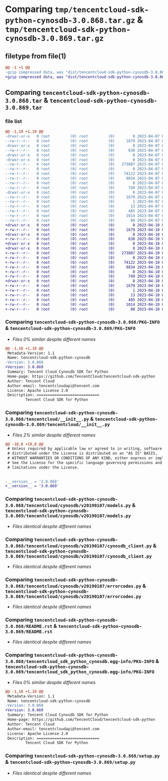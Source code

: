 # Comparing `tmp/tencentcloud-sdk-python-cynosdb-3.0.868.tar.gz` & `tmp/tencentcloud-sdk-python-cynosdb-3.0.869.tar.gz`

## filetype from file(1)

```diff
@@ -1 +1 @@
-gzip compressed data, was "dist/tencentcloud-sdk-python-cynosdb-3.0.868.tar", last modified: Fri Apr  7 00:26:10 2023, max compression
+gzip compressed data, was "dist/tencentcloud-sdk-python-cynosdb-3.0.869.tar", last modified: Mon Apr 10 02:59:56 2023, max compression
```

## Comparing `tencentcloud-sdk-python-cynosdb-3.0.868.tar` & `tencentcloud-sdk-python-cynosdb-3.0.869.tar`

### file list

```diff
@@ -1,19 +1,19 @@
-drwxr-xr-x   0 root         (0) root         (0)        0 2023-04-07 00:26:10.000000 tencentcloud-sdk-python-cynosdb-3.0.868/
--rw-r--r--   0 root         (0) root         (0)     1679 2023-04-07 00:26:10.000000 tencentcloud-sdk-python-cynosdb-3.0.868/PKG-INFO
-drwxr-xr-x   0 root         (0) root         (0)        0 2023-04-07 00:26:10.000000 tencentcloud-sdk-python-cynosdb-3.0.868/tencentcloud/
--rw-r--r--   0 root         (0) root         (0)      630 2023-04-07 00:26:10.000000 tencentcloud-sdk-python-cynosdb-3.0.868/tencentcloud/__init__.py
-drwxr-xr-x   0 root         (0) root         (0)        0 2023-04-07 00:26:10.000000 tencentcloud-sdk-python-cynosdb-3.0.868/tencentcloud/cynosdb/
-drwxr-xr-x   0 root         (0) root         (0)        0 2023-04-07 00:26:10.000000 tencentcloud-sdk-python-cynosdb-3.0.868/tencentcloud/cynosdb/v20190107/
--rw-r--r--   0 root         (0) root         (0)   273887 2023-04-07 00:26:10.000000 tencentcloud-sdk-python-cynosdb-3.0.868/tencentcloud/cynosdb/v20190107/models.py
--rw-r--r--   0 root         (0) root         (0)        0 2023-04-07 00:26:10.000000 tencentcloud-sdk-python-cynosdb-3.0.868/tencentcloud/cynosdb/v20190107/__init__.py
--rw-r--r--   0 root         (0) root         (0)    74122 2023-04-07 00:26:10.000000 tencentcloud-sdk-python-cynosdb-3.0.868/tencentcloud/cynosdb/v20190107/cynosdb_client.py
--rw-r--r--   0 root         (0) root         (0)     9834 2023-04-07 00:26:10.000000 tencentcloud-sdk-python-cynosdb-3.0.868/tencentcloud/cynosdb/v20190107/errorcodes.py
--rw-r--r--   0 root         (0) root         (0)        0 2023-04-07 00:26:10.000000 tencentcloud-sdk-python-cynosdb-3.0.868/tencentcloud/cynosdb/__init__.py
--rw-r--r--   0 root         (0) root         (0)      749 2023-04-07 00:26:10.000000 tencentcloud-sdk-python-cynosdb-3.0.868/README.rst
-drwxr-xr-x   0 root         (0) root         (0)        0 2023-04-07 00:26:10.000000 tencentcloud-sdk-python-cynosdb-3.0.868/tencentcloud_sdk_python_cynosdb.egg-info/
--rw-r--r--   0 root         (0) root         (0)     1679 2023-04-07 00:26:10.000000 tencentcloud-sdk-python-cynosdb-3.0.868/tencentcloud_sdk_python_cynosdb.egg-info/PKG-INFO
--rw-r--r--   0 root         (0) root         (0)        1 2023-04-07 00:26:10.000000 tencentcloud-sdk-python-cynosdb-3.0.868/tencentcloud_sdk_python_cynosdb.egg-info/dependency_links.txt
--rw-r--r--   0 root         (0) root         (0)       13 2023-04-07 00:26:10.000000 tencentcloud-sdk-python-cynosdb-3.0.868/tencentcloud_sdk_python_cynosdb.egg-info/top_level.txt
--rw-r--r--   0 root         (0) root         (0)      485 2023-04-07 00:26:10.000000 tencentcloud-sdk-python-cynosdb-3.0.868/tencentcloud_sdk_python_cynosdb.egg-info/SOURCES.txt
--rw-r--r--   0 root         (0) root         (0)     1014 2023-04-07 00:26:10.000000 tencentcloud-sdk-python-cynosdb-3.0.868/setup.py
--rw-r--r--   0 root         (0) root         (0)       88 2023-04-07 00:26:10.000000 tencentcloud-sdk-python-cynosdb-3.0.868/setup.cfg
+drwxr-xr-x   0 root         (0) root         (0)        0 2023-04-10 02:59:56.000000 tencentcloud-sdk-python-cynosdb-3.0.869/
+-rw-r--r--   0 root         (0) root         (0)     1679 2023-04-10 02:59:56.000000 tencentcloud-sdk-python-cynosdb-3.0.869/PKG-INFO
+drwxr-xr-x   0 root         (0) root         (0)        0 2023-04-10 02:59:56.000000 tencentcloud-sdk-python-cynosdb-3.0.869/tencentcloud/
+-rw-r--r--   0 root         (0) root         (0)      630 2023-04-10 02:59:56.000000 tencentcloud-sdk-python-cynosdb-3.0.869/tencentcloud/__init__.py
+drwxr-xr-x   0 root         (0) root         (0)        0 2023-04-10 02:59:56.000000 tencentcloud-sdk-python-cynosdb-3.0.869/tencentcloud/cynosdb/
+drwxr-xr-x   0 root         (0) root         (0)        0 2023-04-10 02:59:56.000000 tencentcloud-sdk-python-cynosdb-3.0.869/tencentcloud/cynosdb/v20190107/
+-rw-r--r--   0 root         (0) root         (0)   273887 2023-04-10 02:59:56.000000 tencentcloud-sdk-python-cynosdb-3.0.869/tencentcloud/cynosdb/v20190107/models.py
+-rw-r--r--   0 root         (0) root         (0)        0 2023-04-10 02:59:56.000000 tencentcloud-sdk-python-cynosdb-3.0.869/tencentcloud/cynosdb/v20190107/__init__.py
+-rw-r--r--   0 root         (0) root         (0)    74122 2023-04-10 02:59:56.000000 tencentcloud-sdk-python-cynosdb-3.0.869/tencentcloud/cynosdb/v20190107/cynosdb_client.py
+-rw-r--r--   0 root         (0) root         (0)     9834 2023-04-10 02:59:56.000000 tencentcloud-sdk-python-cynosdb-3.0.869/tencentcloud/cynosdb/v20190107/errorcodes.py
+-rw-r--r--   0 root         (0) root         (0)        0 2023-04-10 02:59:56.000000 tencentcloud-sdk-python-cynosdb-3.0.869/tencentcloud/cynosdb/__init__.py
+-rw-r--r--   0 root         (0) root         (0)      749 2023-04-10 02:59:56.000000 tencentcloud-sdk-python-cynosdb-3.0.869/README.rst
+drwxr-xr-x   0 root         (0) root         (0)        0 2023-04-10 02:59:56.000000 tencentcloud-sdk-python-cynosdb-3.0.869/tencentcloud_sdk_python_cynosdb.egg-info/
+-rw-r--r--   0 root         (0) root         (0)     1679 2023-04-10 02:59:56.000000 tencentcloud-sdk-python-cynosdb-3.0.869/tencentcloud_sdk_python_cynosdb.egg-info/PKG-INFO
+-rw-r--r--   0 root         (0) root         (0)        1 2023-04-10 02:59:56.000000 tencentcloud-sdk-python-cynosdb-3.0.869/tencentcloud_sdk_python_cynosdb.egg-info/dependency_links.txt
+-rw-r--r--   0 root         (0) root         (0)       13 2023-04-10 02:59:56.000000 tencentcloud-sdk-python-cynosdb-3.0.869/tencentcloud_sdk_python_cynosdb.egg-info/top_level.txt
+-rw-r--r--   0 root         (0) root         (0)      485 2023-04-10 02:59:56.000000 tencentcloud-sdk-python-cynosdb-3.0.869/tencentcloud_sdk_python_cynosdb.egg-info/SOURCES.txt
+-rw-r--r--   0 root         (0) root         (0)     1014 2023-04-10 02:59:56.000000 tencentcloud-sdk-python-cynosdb-3.0.869/setup.py
+-rw-r--r--   0 root         (0) root         (0)       88 2023-04-10 02:59:56.000000 tencentcloud-sdk-python-cynosdb-3.0.869/setup.cfg
```

### Comparing `tencentcloud-sdk-python-cynosdb-3.0.868/PKG-INFO` & `tencentcloud-sdk-python-cynosdb-3.0.869/PKG-INFO`

 * *Files 0% similar despite different names*

```diff
@@ -1,10 +1,10 @@
 Metadata-Version: 1.1
 Name: tencentcloud-sdk-python-cynosdb
-Version: 3.0.868
+Version: 3.0.869
 Summary: Tencent Cloud Cynosdb SDK for Python
 Home-page: https://github.com/TencentCloud/tencentcloud-sdk-python
 Author: Tencent Cloud
 Author-email: tencentcloudapi@tencent.com
 License: Apache License 2.0
 Description: ============================
         Tencent Cloud SDK for Python
```

### Comparing `tencentcloud-sdk-python-cynosdb-3.0.868/tencentcloud/__init__.py` & `tencentcloud-sdk-python-cynosdb-3.0.869/tencentcloud/__init__.py`

 * *Files 2% similar despite different names*

```diff
@@ -10,8 +10,8 @@
 # Unless required by applicable law or agreed to in writing, software
 # distributed under the License is distributed on an "AS IS" BASIS,
 # WITHOUT WARRANTIES OR CONDITIONS OF ANY KIND, either express or implied.
 # See the License for the specific language governing permissions and
 # limitations under the License.
 
 
-__version__ = '3.0.868'
+__version__ = '3.0.869'
```

### Comparing `tencentcloud-sdk-python-cynosdb-3.0.868/tencentcloud/cynosdb/v20190107/models.py` & `tencentcloud-sdk-python-cynosdb-3.0.869/tencentcloud/cynosdb/v20190107/models.py`

 * *Files identical despite different names*

### Comparing `tencentcloud-sdk-python-cynosdb-3.0.868/tencentcloud/cynosdb/v20190107/cynosdb_client.py` & `tencentcloud-sdk-python-cynosdb-3.0.869/tencentcloud/cynosdb/v20190107/cynosdb_client.py`

 * *Files identical despite different names*

### Comparing `tencentcloud-sdk-python-cynosdb-3.0.868/tencentcloud/cynosdb/v20190107/errorcodes.py` & `tencentcloud-sdk-python-cynosdb-3.0.869/tencentcloud/cynosdb/v20190107/errorcodes.py`

 * *Files identical despite different names*

### Comparing `tencentcloud-sdk-python-cynosdb-3.0.868/README.rst` & `tencentcloud-sdk-python-cynosdb-3.0.869/README.rst`

 * *Files identical despite different names*

### Comparing `tencentcloud-sdk-python-cynosdb-3.0.868/tencentcloud_sdk_python_cynosdb.egg-info/PKG-INFO` & `tencentcloud-sdk-python-cynosdb-3.0.869/tencentcloud_sdk_python_cynosdb.egg-info/PKG-INFO`

 * *Files 0% similar despite different names*

```diff
@@ -1,10 +1,10 @@
 Metadata-Version: 1.1
 Name: tencentcloud-sdk-python-cynosdb
-Version: 3.0.868
+Version: 3.0.869
 Summary: Tencent Cloud Cynosdb SDK for Python
 Home-page: https://github.com/TencentCloud/tencentcloud-sdk-python
 Author: Tencent Cloud
 Author-email: tencentcloudapi@tencent.com
 License: Apache License 2.0
 Description: ============================
         Tencent Cloud SDK for Python
```

### Comparing `tencentcloud-sdk-python-cynosdb-3.0.868/setup.py` & `tencentcloud-sdk-python-cynosdb-3.0.869/setup.py`

 * *Files identical despite different names*

